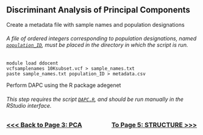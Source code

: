 ## Discriminant Analysis of Principal Components
Create a metadata file with sample names and population designations
###### A file of ordered integers corresponding to population designations, named [`population_ID`](https://github.com/tylerdevos/green_anole_hybridization/blob/main/other_files/population_ID), must be placed in the directory in which the script is run.
```
module load ddocent
vcfsamplenames 10Ksubset.vcf > sample_names.txt
paste sample_names.txt population_ID > metadata.csv
```
Perform DAPC using the R package adegenet
###### This step requires the script [`DAPC.R`](https://github.com/tylerdevos/green_anole_hybridization/blob/main/script/DAPC.R), and should be run manually in the RStudio interface.


 ### [<<< Back to Page 3: PCA](https://github.com/tylerdevos/green_anole_hybridization/blob/main/3_PCA.md)                    [To Page 5: STRUCTURE >>>](https://github.com/tylerdevos/green_anole_hybridization/blob/main/5_STRUCTURE.md)
